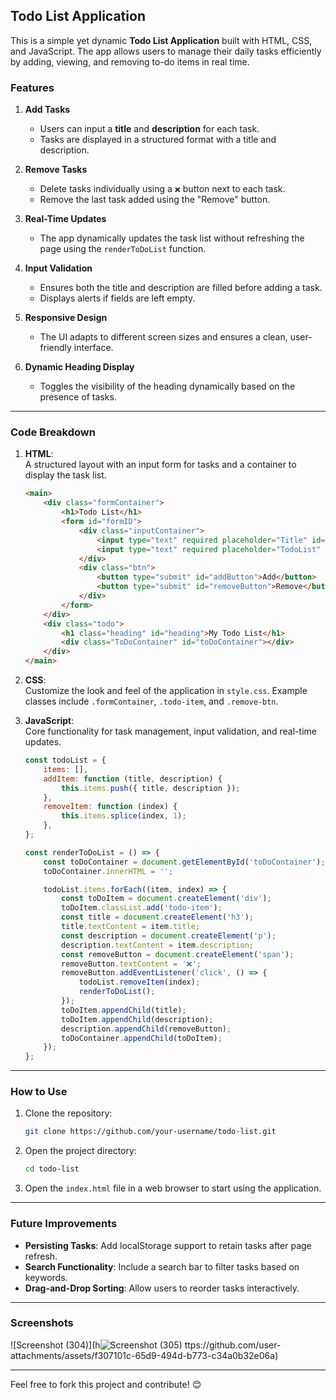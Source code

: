 ## Todo List Application

This is a simple yet dynamic **Todo List Application** built with HTML, CSS, and JavaScript. The app allows users to manage their daily tasks efficiently by adding, viewing, and removing to-do items in real time.

### Features

1. **Add Tasks**
   - Users can input a **title** and **description** for each task.
   - Tasks are displayed in a structured format with a title and description.

2. **Remove Tasks**
   - Delete tasks individually using a `❌` button next to each task.
   - Remove the last task added using the "Remove" button.

3. **Real-Time Updates**
   - The app dynamically updates the task list without refreshing the page using the `renderToDoList` function.

4. **Input Validation**
   - Ensures both the title and description are filled before adding a task.
   - Displays alerts if fields are left empty.

5. **Responsive Design**
   - The UI adapts to different screen sizes and ensures a clean, user-friendly interface.

6. **Dynamic Heading Display**
   - Toggles the visibility of the heading dynamically based on the presence of tasks.

---

### Code Breakdown

1. **HTML**:  
   A structured layout with an input form for tasks and a container to display the task list.  
   ```html
   <main>
       <div class="formContainer">
           <h1>Todo List</h1>
           <form id="formID">
               <div class="inputContainer">
                   <input type="text" required placeholder="Title" id="input1">
                   <input type="text" required placeholder="TodoList" id="input2">
               </div>
               <div class="btn">
                   <button type="submit" id="addButton">Add</button>
                   <button type="submit" id="removeButton">Remove</button>
               </div>
           </form>
       </div>
       <div class="todo">
           <h1 class="heading" id="heading">My Todo List</h1>
           <div class="ToDoContainer" id="toDoContainer"></div>
       </div>
   </main>
   ```

2. **CSS**:  
   Customize the look and feel of the application in `style.css`. Example classes include `.formContainer`, `.todo-item`, and `.remove-btn`.

3. **JavaScript**:  
   Core functionality for task management, input validation, and real-time updates.  
   ```javascript
   const todoList = {
       items: [],
       addItem: function (title, description) {
           this.items.push({ title, description });
       },
       removeItem: function (index) {
           this.items.splice(index, 1);
       },
   };

   const renderToDoList = () => {
       const toDoContainer = document.getElementById('toDoContainer');
       toDoContainer.innerHTML = '';

       todoList.items.forEach((item, index) => {
           const toDoItem = document.createElement('div');
           toDoItem.classList.add('todo-item');
           const title = document.createElement('h3');
           title.textContent = item.title;
           const description = document.createElement('p');
           description.textContent = item.description;
           const removeButton = document.createElement('span');
           removeButton.textContent = '❌';
           removeButton.addEventListener('click', () => {
               todoList.removeItem(index);
               renderToDoList();
           });
           toDoItem.appendChild(title);
           toDoItem.appendChild(description);
           description.appendChild(removeButton);
           toDoContainer.appendChild(toDoItem);
       });
   };
   ```

---

### How to Use

1. Clone the repository:
   ```bash
   git clone https://github.com/your-username/todo-list.git
   ```
2. Open the project directory:
   ```bash
   cd todo-list
   ```
3. Open the `index.html` file in a web browser to start using the application.

---

### Future Improvements
- **Persisting Tasks**: Add localStorage support to retain tasks after page refresh.
- **Search Functionality**: Include a search bar to filter tasks based on keywords.
- **Drag-and-Drop Sorting**: Allow users to reorder tasks interactively.

---

### Screenshots
![Screenshot (304)](h![Screenshot (305)](https://github.com/user-attachments/assets/95ff2f9f-2e01-4c0b-9334-98fb00f5dd2d)
ttps://github.com/user-attachments/assets/f307101c-65d9-494d-b773-c34a0b32e06a)


---

Feel free to fork this project and contribute! 😊
